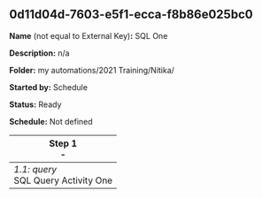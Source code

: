 ## 0d11d04d-7603-e5f1-ecca-f8b86e025bc0

**Name** (not equal to External Key)**:** SQL One

**Description:** n/a

**Folder:** my automations/2021 Training/Nitika/

**Started by:** Schedule

**Status:** Ready

**Schedule:** Not defined

| Step 1<br>_-_ |
| --- |
| _1.1: query_<br>SQL Query Activity One |
